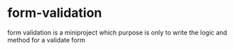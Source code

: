# form-validation
form validation is a miniproject which purpose is only to write  the logic and method for  a validate form
